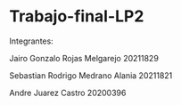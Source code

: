 # Trabajo-final-LP2

Integrantes:

Jairo Gonzalo Rojas Melgarejo 20211829 

Sebastian Rodrigo Medrano Alania 20211821

Andre Juarez Castro 20200396

